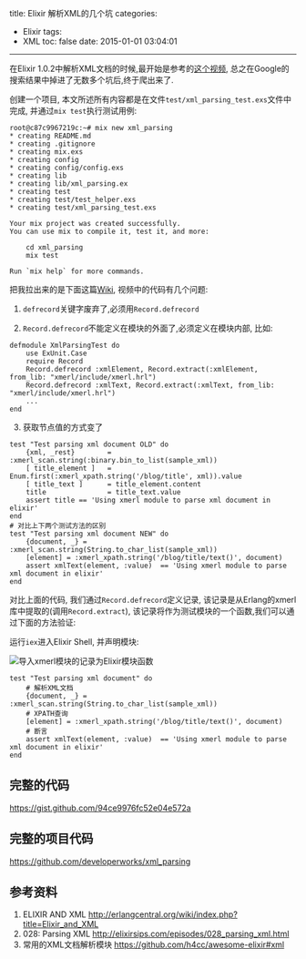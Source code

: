 title: Elixir 解析XML的几个坑
categories:
  - Elixir
tags:
  - XML
toc: false
date: 2015-01-01 03:04:01
---


在Elixir 1.0.2中解析XML文档的时候,最开始是参考的[这个视频](http://elixirsips.com/episodes/028_parsing_xml.html), 总之在Google的搜索结果中掉进了无数多个坑后,终于爬出来了.

创建一个项目, 本文所述所有内容都是在文件`test/xml_parsing_test.exs`文件中完成, 并通过`mix test`执行测试用例:

    root@c87c9967219c:~# mix new xml_parsing
    * creating README.md
    * creating .gitignore
    * creating mix.exs
    * creating config
    * creating config/config.exs
    * creating lib
    * creating lib/xml_parsing.ex
    * creating test
    * creating test/test_helper.exs
    * creating test/xml_parsing_test.exs

    Your mix project was created successfully.
    You can use mix to compile it, test it, and more:

        cd xml_parsing
        mix test

    Run `mix help` for more commands.


把我拉出来的是下面这篇[Wiki](http://erlangcentral.org/wiki/index.php?title=Elixir_and_XML), 视频中的代码有几个问题:

1. `defrecord`关键字废弃了,必须用`Record.defrecord`

2. `Record.defrecord`不能定义在模块的外面了,必须定义在模块内部, 比如:

```
defmodule XmlParsingTest do
    use ExUnit.Case
    require Record
    Record.defrecord :xmlElement, Record.extract(:xmlElement, from_lib: "xmerl/include/xmerl.hrl")
    Record.defrecord :xmlText, Record.extract(:xmlText, from_lib: "xmerl/include/xmerl.hrl")
    ...
end
```

3. 获取节点值的方式变了

```
test "Test parsing xml document OLD" do
    {xml, _rest}        = :xmerl_scan.string(:binary.bin_to_list(sample_xml))
    [ title_element ]   = Enum.first(:xmerl_xpath.string('/blog/title', xml)).value
    [ title_text ]      = title_element.content
    title               = title_text.value
    assert title == 'Using xmerl module to parse xml document in elixir'
end
# 对比上下两个测试方法的区别
test "Test parsing xml document NEW" do
    {document, _} = :xmerl_scan.string(String.to_char_list(sample_xml))
    [element] = :xmerl_xpath.string('/blog/title/text()', document)
    assert xmlText(element, :value)  == 'Using xmerl module to parse xml document in elixir'
end
```

对比上面的代码, 我们通过`Record.defrecord`定义记录, 该记录是从Erlang的xmerl库中提取的(调用`Record.extract`), 该记录将作为测试模块的一个函数,我们可以通过下面的方法验证:

运行`iex`进入Elixir Shell, 并声明模块:

![导入xmerl模块的记录为Elixir模块函数](/assets/elixir/671C1BC4-418A-4B67-9A35-5B0DDCA3E293.png)

```
test "Test parsing xml document" do
    # 解析XML文档
    {document, _} = :xmerl_scan.string(String.to_char_list(sample_xml))
    # XPATH查询
    [element] = :xmerl_xpath.string('/blog/title/text()', document)
    # 断言
    assert xmlText(element, :value)  == 'Using xmerl module to parse xml document in elixir'
end
```

## 完整的代码

https://gist.github.com/94ce9976fc52e04e572a

## 完整的项目代码

https://github.com/developerworks/xml_parsing

## 参考资料

1. ELIXIR AND XML
http://erlangcentral.org/wiki/index.php?title=Elixir_and_XML
2. 028: Parsing XML
http://elixirsips.com/episodes/028_parsing_xml.html
3. 常用的XML文档解析模块
https://github.com/h4cc/awesome-elixir#xml